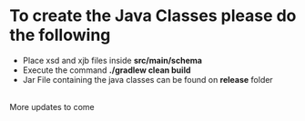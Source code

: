 # To create the Java Classes please do the following

 - Place xsd and xjb files inside __src/main/schema__
 - Execute the command __./gradlew clean build__
 - Jar File containing the java classes can be found on __release__ folder
 
<br/>
More updates to come